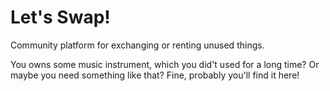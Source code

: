 # Let's Swap!

Community platform for exchanging or renting unused things. 

You owns some music instrument, which you did't used for a long time? Or maybe you need something like that? Fine, probably you'll find it here!

